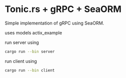 # Tonic.rs + gRPC + SeaORM

Simple implementation of gRPC using SeaORM.

uses models actix_example

run server using
```bash
cargo run --bin server
```

run client using
```bash
cargo run --bin client
```